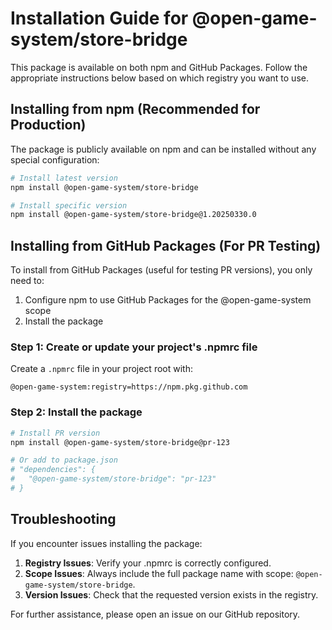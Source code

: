 # Installation Guide for @open-game-system/store-bridge

This package is available on both npm and GitHub Packages. Follow the appropriate instructions below based on which registry you want to use.

## Installing from npm (Recommended for Production)

The package is publicly available on npm and can be installed without any special configuration:

```bash
# Install latest version
npm install @open-game-system/store-bridge

# Install specific version
npm install @open-game-system/store-bridge@1.20250330.0
```

## Installing from GitHub Packages (For PR Testing)

To install from GitHub Packages (useful for testing PR versions), you only need to:

1. Configure npm to use GitHub Packages for the @open-game-system scope
2. Install the package

### Step 1: Create or update your project's .npmrc file

Create a `.npmrc` file in your project root with:

```
@open-game-system:registry=https://npm.pkg.github.com
```

### Step 2: Install the package

```bash
# Install PR version
npm install @open-game-system/store-bridge@pr-123

# Or add to package.json
# "dependencies": {
#   "@open-game-system/store-bridge": "pr-123"
# }
```

## Troubleshooting

If you encounter issues installing the package:

1. **Registry Issues**: Verify your .npmrc is correctly configured.
2. **Scope Issues**: Always include the full package name with scope: `@open-game-system/store-bridge`.
3. **Version Issues**: Check that the requested version exists in the registry.

For further assistance, please open an issue on our GitHub repository. 